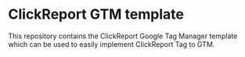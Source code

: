 # ClickReport GTM template

This repository contains the ClickReport Google Tag Manager template which can be used to easily implement ClickReport Tag to GTM.
